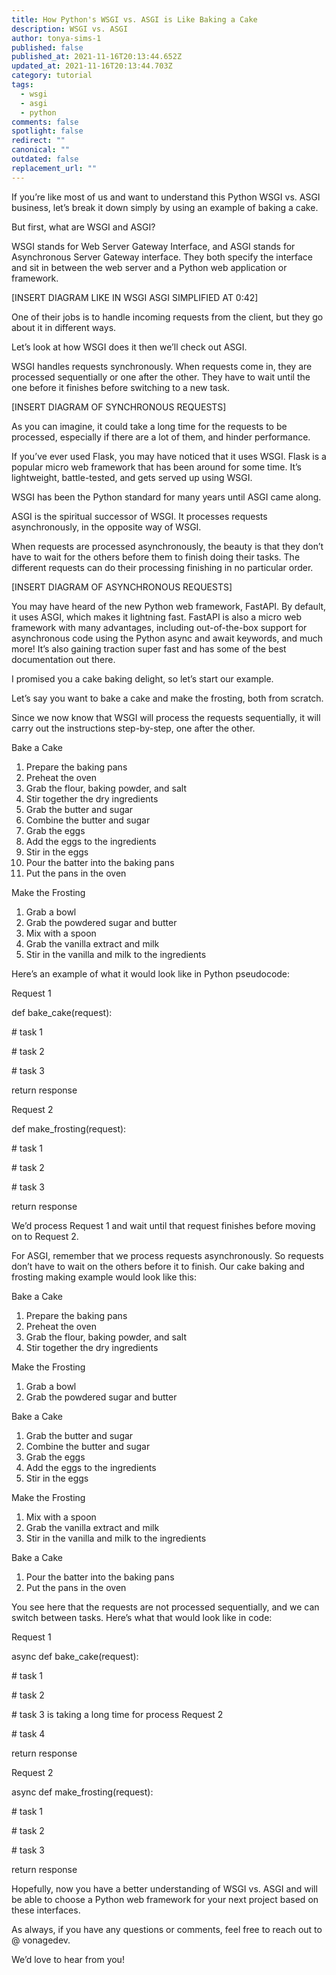 ```yaml
---
title: How Python's WSGI vs. ASGI is Like Baking a Cake
description: WSGI vs. ASGI
author: tonya-sims-1
published: false
published_at: 2021-11-16T20:13:44.652Z
updated_at: 2021-11-16T20:13:44.703Z
category: tutorial
tags:
  - wsgi
  - asgi
  - python
comments: false
spotlight: false
redirect: ""
canonical: ""
outdated: false
replacement_url: ""
---
```

If you’re like most of us and want to understand this Python WSGI vs. ASGI business, let’s break it down simply by using an example of baking a cake.



But first, what are WSGI and ASGI?



WSGI stands for Web Server Gateway Interface, and ASGI stands for Asynchronous Server Gateway interface. They both specify the interface and sit in between the web server and a Python web application or framework. 



\[INSERT DIAGRAM LIKE IN WSGI ASGI SIMPLIFIED AT 0:42]



One of their jobs is to handle incoming requests from the client, but they go about it in different ways.



Let’s look at how WSGI does it then we’ll check out ASGI.



WSGI handles requests synchronously. When requests come in, they are processed sequentially or one after the other. They have to wait until the one before it finishes before switching to a new task. 



\[INSERT DIAGRAM OF SYNCHRONOUS REQUESTS]



As you can imagine, it could take a long time for the requests to be processed, especially if there are a lot of them, and hinder performance. 



If you’ve ever used Flask, you may have noticed that it uses WSGI. Flask is a popular micro web framework that has been around for some time. It’s lightweight, battle-tested, and gets served up using WSGI.



WSGI has been the Python standard for many years until ASGI came along.



ASGI is the spiritual successor of WSGI. It processes requests asynchronously, in the opposite way of WSGI.



When requests are processed asynchronously, the beauty is that they don’t have to wait for the others before them to finish doing their tasks. The different requests can do their processing finishing in no particular order. 



\[INSERT DIAGRAM OF ASYNCHRONOUS REQUESTS]



You may have heard of the new Python web framework, FastAPI. By default, it uses ASGI, which makes it lightning fast. FastAPI is also a micro web framework with many advantages, including out-of-the-box support for asynchronous code using the Python async and await keywords, and much more! It’s also gaining traction super fast and has some of the best documentation out there. 



I promised you a cake baking delight, so let’s start our example.



Let’s say you want to bake a cake and make the frosting, both from scratch.



Since we now know that WSGI will process the requests sequentially, it will carry out the instructions step-by-step, one after the other. 



Bake a Cake

1. Prepare the baking pans
2. Preheat the oven
3. Grab the flour, baking powder, and salt
4. Stir together the dry ingredients
5. Grab the butter and sugar
6. Combine the butter and sugar
7. Grab the eggs
8. Add the eggs to the ingredients
9. Stir in the eggs
10. Pour the batter into the baking pans
11. Put the pans in the oven



Make the Frosting

1. Grab a bowl
2. Grab the powdered sugar and butter
3. Mix with a spoon
4. Grab the vanilla extract and milk
5. Stir in the vanilla and milk to the ingredients



Here’s an example of what it would look like in Python pseudocode:



Request 1



def bake_cake(request):

\# task 1

\# task 2

\# task 3



return response



Request 2



def make_frosting(request):

\# task 1

\# task 2

\# task 3



return response



We’d process Request 1 and wait until that request finishes before moving on to Request 2.



For ASGI, remember that we process requests asynchronously. So requests don’t have to wait on the others before it to finish. Our cake baking and frosting making example would look like this:



Bake a Cake

1. Prepare the baking pans
2. Preheat the oven
3. Grab the flour, baking powder, and salt
4. Stir together the dry ingredients

Make the Frosting

1. Grab a bowl
2. Grab the powdered sugar and butter

Bake a Cake

1. Grab the butter and sugar
2. Combine the butter and sugar
3. Grab the eggs
4. Add the eggs to the ingredients
5. Stir in the eggs

Make the Frosting



1. Mix with a spoon
2. Grab the vanilla extract and milk
3. Stir in the vanilla and milk to the ingredients

Bake a Cake

1. Pour the batter into the baking pans
2. Put the pans in the oven



You see here that the requests are not processed sequentially, and we can switch between tasks. Here’s what that would look like in code:



Request 1



async def bake_cake(request):

\# task 1

\# task 2

\# task 3 is taking a long time for process Request 2

\# task 4



return response



Request 2



async def make_frosting(request):

\# task 1

\# task 2

\# task 3 



return response



Hopefully, now you have a better understanding of WSGI vs. ASGI and will be able to choose a Python web framework for your next project based on these interfaces. 



As always, if you have any questions or comments, feel free to reach out to @ vonagedev.



We’d love to hear from you!